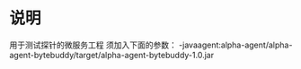 # 说明
用于测试探针的微服务工程
须加入下面的参数：
-javaagent:alpha-agent/alpha-agent-bytebuddy/target/alpha-agent-bytebuddy-1.0.jar